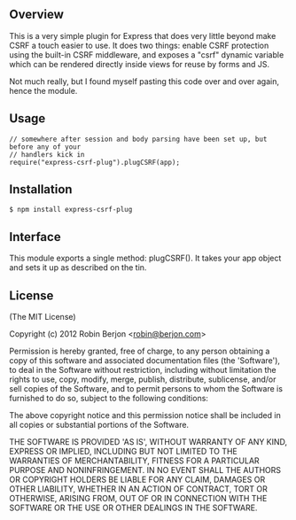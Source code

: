 
## Overview

This is a very simple plugin for Express that does very little beyond make CSRF a touch
easier to use. It does two things: enable CSRF protection using the built-in CSRF middleware,
and exposes a "csrf" dynamic variable which can be rendered directly inside views for reuse
by forms and JS.

Not much really, but I found myself pasting this code over and over again, hence the module.

## Usage

    // somewhere after session and body parsing have been set up, but before any of your
    // handlers kick in
    require("express-csrf-plug").plugCSRF(app);
    

## Installation

    $ npm install express-csrf-plug

## Interface

This module exports a single method: plugCSRF(). It takes your app object and sets it
up as described on the tin.

## License 

(The MIT License)

Copyright (c) 2012 Robin Berjon &lt;robin@berjon.com&gt;

Permission is hereby granted, free of charge, to any person obtaining
a copy of this software and associated documentation files (the
'Software'), to deal in the Software without restriction, including
without limitation the rights to use, copy, modify, merge, publish,
distribute, sublicense, and/or sell copies of the Software, and to
permit persons to whom the Software is furnished to do so, subject to
the following conditions:

The above copyright notice and this permission notice shall be
included in all copies or substantial portions of the Software.

THE SOFTWARE IS PROVIDED 'AS IS', WITHOUT WARRANTY OF ANY KIND,
EXPRESS OR IMPLIED, INCLUDING BUT NOT LIMITED TO THE WARRANTIES OF
MERCHANTABILITY, FITNESS FOR A PARTICULAR PURPOSE AND NONINFRINGEMENT.
IN NO EVENT SHALL THE AUTHORS OR COPYRIGHT HOLDERS BE LIABLE FOR ANY
CLAIM, DAMAGES OR OTHER LIABILITY, WHETHER IN AN ACTION OF CONTRACT,
TORT OR OTHERWISE, ARISING FROM, OUT OF OR IN CONNECTION WITH THE
SOFTWARE OR THE USE OR OTHER DEALINGS IN THE SOFTWARE.
